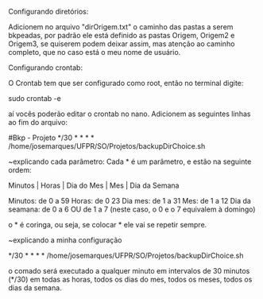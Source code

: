 Configurando diretórios:

Adicionem no arquivo "dirOrigem.txt" o caminho das pastas a serem bkpeadas, por padrão ele está definido as pastas Origem, Origem2 e Origem3, se quiserem podem deixar assim, mas atenção ao caminho completo, que no caso está o meu nome de usuário.

Configurando crontab:

O Crontab tem que ser configurado como root, então no terminal digite:

sudo crontab -e

aí vocês poderão editar o crontab no nano. Adicionem as seguintes linhas ao fim do arquivo:

#Bkp - Projeto
*/30 * * * * /home/josemarques/UFPR/SO/Projetos/backupDirChoice.sh

~explicando cada parâmetro:
Cada * é um parâmetro, e estão na seguinte ordem:

Minutos | Horas | Dia do Mes | Mes | Dia da Semana

Minutos: de 0 a 59
Horas: de 0  23
Dia mes: de 1 a 31
Mes: de 1 a 12
Dia da seamana: de 0 a 6 OU de 1 a 7 (neste caso, o 0 e o 7 equivalem à domingo)

o * é coringa, ou seja, se colocar * ele vai se repetir sempre.

~explicando a minha configuração

*/30 * * * * /home/josemarques/UFPR/SO/Projetos/backupDirChoice.sh

o comado será executado a qualquer minuto em intervalos de 30 minutos (*/30) em todas as horas, todos os dias do mes, todos os meses, todos os dias da semana.
